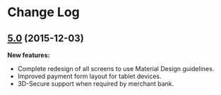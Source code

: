 # Change Log

## [5.0](https://github.com/skywinder/ActionSheetPicker-3.0/tree/2.0.2) (2015-12-03)

**New features:**
- Complete redesign of all screens to use Material Design guidelines.
- Improved payment form layout for tablet devices.
- 3D-Secure support when required by merchant bank.

<!--- make font of picker label ready for customize. [\#218](https://github.com/skywinder/ActionSheetPicker-3.0/pull/218) ([ainopara](https://github.com/ainopara))-->
